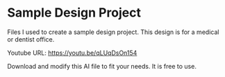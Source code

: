 # Sample Design Project
Files I used to create a sample design project. This design is for a medical or dentist office.

Youtube URL: https://youtu.be/qLUqDsOn154

Download and modify this AI file to fit your needs. It is free to use.
